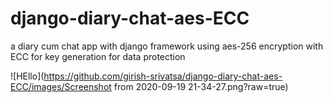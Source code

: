 # django-diary-chat-aes-ECC
a diary cum chat app with django framework using aes-256 encryption with ECC for key generation for data protection

![HEllo](https://github.com/girish-srivatsa/django-diary-chat-aes-ECC/images/Screenshot from 2020-09-19 21-34-27.png?raw=true)
